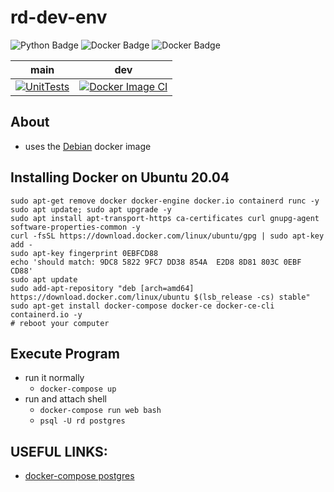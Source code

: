 # rd-dev-env
![Python Badge](https://img.shields.io/badge/Python-3.6.5-informational?style=plastic&logo=python&logoColor=green&color=green)
![Docker Badge](https://img.shields.io/badge/Docker-Debian-informational?style=plastic&logo=docker&logoColor=blue&color=blue)
![Docker Badge](https://img.shields.io/badge/DockerCompose-3.3-informational?style=plastic&logo=docker&logoColor=blue&color=blue)

| main | dev |
|------|-----|
| [![UnitTests](https://github.com/mattwhite180/rd-dev-env/actions/workflows/docker.yml/badge.svg?branch=master)](https://github.com/mattwhite180/rd-dev-env/actions/workflows/docker.yml) | [![Docker Image CI](https://github.com/mattwhite180/rd-dev-env/actions/workflows/docker.yml/badge.svg?branch=dev)](https://github.com/mattwhite180/rd-dev-env/actions/workflows/docker.yml) |


## About
* uses the [Debian](https://hub.docker.com/_/debian) docker image

## Installing Docker on Ubuntu 20.04
```
sudo apt-get remove docker docker-engine docker.io containerd runc -y
sudo apt update; sudo apt upgrade -y
sudo apt install apt-transport-https ca-certificates curl gnupg-agent software-properties-common -y
curl -fsSL https://download.docker.com/linux/ubuntu/gpg | sudo apt-key add -
sudo apt-key fingerprint 0EBFCD88
echo 'should match: 9DC8 5822 9FC7 DD38 854A  E2D8 8D81 803C 0EBF CD88'
sudo apt update
sudo add-apt-repository "deb [arch=amd64] https://download.docker.com/linux/ubuntu $(lsb_release -cs) stable"
sudo apt-get install docker-compose docker-ce docker-ce-cli containerd.io -y
# reboot your computer
```

## Execute Program
* run it normally
	* `docker-compose up`
* run and attach shell
	* `docker-compose run web bash`
	* `psql -U rd postgres`

## USEFUL LINKS:
* [docker-compose postgres](https://docs.docker.com/compose/django/)

